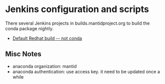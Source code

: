 # Jenkins configuration and scripts

There several Jenkins projects in builds.mantidproject.org to build the conda package nightly.

* [Default Redhat build -- not conda](master_clean-rhel7.md)

## Misc Notes
* anaconda organization: mantid
* anaconda authentication: use access key. it need to be updated once a while
